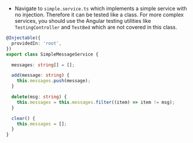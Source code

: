 - Navigate to `simple.service.ts` which implements a simple service with no injection. Therefore it can be tested like a class. For more complex services, you should use the Angular testing utilities like `TestingController` and `TestBed` which are not covered in this class.

```typescript
@Injectable({
  providedIn: 'root',
})
export class SimpleMessageService {

  messages: string[] = [];

  add(message: string) {
    this.messages.push(message);
  }

  delete(msg: string) {
    this.messages = this.messages.filter((item) => item != msg);
  }

  clear() {
    this.messages = [];
  }
}
```